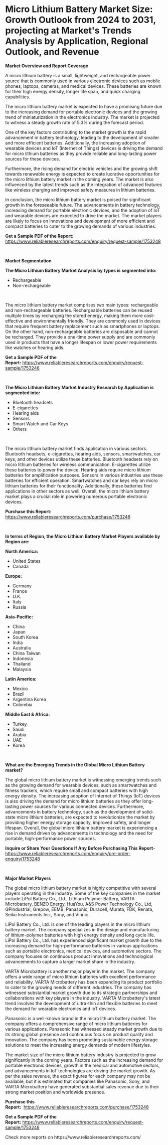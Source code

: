 <p><h1>Micro Lithium Battery Market Size: Growth Outlook from 2024 to 2031, projecting at Market's Trends Analysis by Application, Regional Outlook, and Revenue</h1></p><p><strong>Market Overview and Report Coverage</strong></p>
<p><p>A micro lithium battery is a small, lightweight, and rechargeable power source that is commonly used in various electronic devices such as mobile phones, laptops, cameras, and medical devices. These batteries are known for their high energy density, longer life span, and quick charging capabilities.</p><p>The micro lithium battery market is expected to have a promising future due to the increasing demand for portable electronic devices and the growing trend of miniaturization in the electronics industry. The market is projected to witness a steady growth rate of 5.3% during the forecast period.</p><p>One of the key factors contributing to the market growth is the rapid advancement in battery technology, leading to the development of smaller and more efficient batteries. Additionally, the increasing adoption of wearable devices and IoT (Internet of Things) devices is driving the demand for micro lithium batteries as they provide reliable and long-lasting power sources for these devices.</p><p>Furthermore, the rising demand for electric vehicles and the growing shift towards renewable energy is expected to create lucrative opportunities for the micro lithium battery market in the coming years. The market is also influenced by the latest trends such as the integration of advanced features like wireless charging and improved safety measures in lithium batteries.</p><p>In conclusion, the micro lithium battery market is poised for significant growth in the foreseeable future. The advancements in battery technology, increasing demand for portable electronic devices, and the adoption of IoT and wearable devices are expected to drive the market. The market players are likely to focus on innovations and development of more efficient and compact batteries to cater to the growing demands of various industries.</p></p>
<p><strong>Get a Sample PDF of the Report:</strong> <a href="https://www.reliableresearchreports.com/enquiry/request-sample/1753248">https://www.reliableresearchreports.com/enquiry/request-sample/1753248</a></p>
<p>&nbsp;</p>
<p><strong>Market Segmentation</strong></p>
<p><strong>The Micro Lithium Battery Market Analysis by types is segmented into:</strong></p>
<p><ul><li>Rechargeable</li><li>Non-rechargeable</li></ul></p>
<p>&nbsp;</p>
<p><p>The micro lithium battery market comprises two main types: rechargeable and non-rechargeable batteries. Rechargeable batteries can be reused multiple times by recharging the stored energy, making them more cost-effective and environmentally friendly. They are commonly used in devices that require frequent battery replacement such as smartphones or laptops. On the other hand, non-rechargeable batteries are disposable and cannot be recharged. They provide a one-time power supply and are commonly used in products that have a longer lifespan or lower power requirements like watches or hearing aids.</p></p>
<p><strong>Get a Sample PDF of the Report:</strong>&nbsp;<a href="https://www.reliableresearchreports.com/enquiry/request-sample/1753248">https://www.reliableresearchreports.com/enquiry/request-sample/1753248</a></p>
<p>&nbsp;</p>
<p><strong>The Micro Lithium Battery Market Industry Research by Application is segmented into:</strong></p>
<p><ul><li>Bluetooth headsets</li><li>E-cigarettes</li><li>Hearing aids</li><li>Sensors</li><li>Smart Watch and Car Keys</li><li>Others</li></ul></p>
<p>&nbsp;</p>
<p><p>The micro lithium battery market finds application in various sectors. Bluetooth headsets, e-cigarettes, hearing aids, sensors, smartwatches, car keys, and other devices utilize these batteries. Bluetooth headsets rely on micro lithium batteries for wireless communication. E-cigarettes utilize these batteries to power the device. Hearing aids require micro lithium batteries for amplification purposes. Sensors in various industries use these batteries for efficient operation. Smartwatches and car keys rely on micro lithium batteries for their functionality. Additionally, these batteries find applications in other sectors as well. Overall, the micro lithium battery market plays a crucial role in powering numerous portable electronic devices.</p></p>
<p><strong>Purchase this Report:</strong>&nbsp; <a href="https://www.reliableresearchreports.com/purchase/1753248">https://www.reliableresearchreports.com/purchase/1753248</a></p>
<p>&nbsp;</p>
<p><strong>In terms of Region, the Micro Lithium Battery Market Players available by Region are:</strong></p>
<p>
    <p> <strong> North America: </strong>
        <ul>
            <li>United States</li>
            <li>Canada</li>
        </ul>
        </p> 
    <p> <strong> Europe: </strong>
        <ul>
            <li>Germany</li>
            <li>France</li>
            <li>U.K.</li>
            <li>Italy</li>
            <li>Russia</li>
        </ul>
        </p> 
    <p> <strong> Asia-Pacific: </strong>
        <ul>
            <li>China</li>
            <li>Japan</li>
            <li>South Korea</li>
            <li>India</li>
            <li>Australia</li>
            <li>China Taiwan</li>
            <li>Indonesia</li>
            <li>Thailand</li>
            <li>Malaysia</li>
        </ul>
        </p> 
    <p> <strong> Latin America: </strong>
        <ul>
            <li>Mexico</li>
            <li>Brazil</li>
            <li>Argentina Korea</li>
            <li>Colombia</li>
        </ul>
        </p> 
    <p> <strong> Middle East & Africa: </strong>
        <ul>
            <li>Turkey</li>
            <li>Saudi</li>
            <li>Arabia</li>
            <li>UAE</li>
            <li>Korea</li>
        </ul>
    </p>
    </p>
<p>&nbsp;</p>
<p><strong>What are the Emerging Trends in the Global Micro Lithium Battery market?</strong></p>
<p><p>The global micro lithium battery market is witnessing emerging trends such as the growing demand for wearable devices, such as smartwatches and fitness trackers, which require small and compact batteries with high energy density. The increasing adoption of Internet of Things (IoT) devices is also driving the demand for micro lithium batteries as they offer long-lasting power sources for various connected devices. Furthermore, advancements in battery technology, such as the development of solid-state micro lithium batteries, are expected to revolutionize the market by providing higher energy storage capacity, improved safety, and longer lifespan. Overall, the global micro lithium battery market is experiencing a rise in demand driven by advancements in technology and the need for portable, high-performance power sources.</p></p>
<p><strong>Inquire or Share Your Questions If Any Before Purchasing This Report</strong>- <a href="https://www.reliableresearchreports.com/enquiry/pre-order-enquiry/1753248">https://www.reliableresearchreports.com/enquiry/pre-order-enquiry/1753248</a></p>
<p>&nbsp;</p>
<p><strong>Major Market Players</strong></p>
<p><p>The global micro lithium battery market is highly competitive with several players operating in the industry. Some of the key companies in the market include LiPol Battery Co., Ltd., Lithium Polymer Battery, VARTA Microbattery, BENZO Energy, HuaYou, A&S Power Technology Co., Ltd, GPIndustrial, Grepow, EEMB, Panasonic, Duracell, Murata, FDK, Renata, Seiko Instruments Inc., Sony, and Vinnic.</p><p>LiPol Battery Co., Ltd. is one of the leading players in the micro lithium battery market. The company specializes in the design and manufacturing of lithium-polymer batteries with high energy density and long cycle life. LiPol Battery Co., Ltd. has experienced significant market growth due to the increasing demand for high-performance batteries in various applications such as portable electronics, medical devices, and automotive sectors. The company focuses on continuous product innovations and technological advancements to capture a larger market share in the industry. </p><p>VARTA Microbattery is another major player in the market. The company offers a wide range of micro lithium batteries with excellent performance and reliability. VARTA Microbattery has been expanding its product portfolio to cater to the growing needs of different industries. The company has witnessed substantial market growth due to its strategic partnerships and collaborations with key players in the industry. VARTA Microbattery's latest trend involves the development of ultra-thin and flexible batteries to meet the demand for wearable electronics and IoT devices.</p><p>Panasonic is a well-known brand in the micro lithium battery market. The company offers a comprehensive range of micro lithium batteries for various applications. Panasonic has witnessed steady market growth due to its strong global presence and continuous focus on product quality and innovation. The company has been promoting sustainable energy storage solutions to meet the increasing energy demands of modern lifestyles. </p><p>The market size of the micro lithium battery industry is projected to grow significantly in the coming years. Factors such as the increasing demand for portable electronic devices, growth in the medical and automotive sectors, and advancements in IoT technologies are driving the market growth. As per the sales revenue, the exact figures for each company may not be available, but it is estimated that companies like Panasonic, Sony, and VARTA Microbattery have generated substantial sales revenue due to their strong market position and worldwide presence.</p></p>
<p><strong>Purchase this Report:</strong>&nbsp;&nbsp;<a href="https://www.reliableresearchreports.com/purchase/1753248">https://www.reliableresearchreports.com/purchase/1753248</a></p>
<p></p>
<p><strong>Get a Sample PDF of the Report:</strong>&nbsp;<a href="https://www.reliableresearchreports.com/enquiry/request-sample/1753248">https://www.reliableresearchreports.com/enquiry/request-sample/1753248</a></p>
<p>Check more reports on https://www.reliableresearchreports.com/</p>